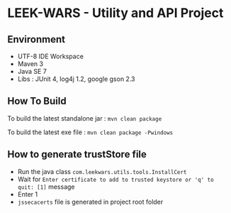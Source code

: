 # LEEK-WARS - Utility and API Project

## Environment

* UTF-8 IDE Workspace
* Maven 3
* Java SE 7
* Libs : JUnit 4, log4j 1.2, google gson 2.3

## How To Build

To build the latest standalone jar : `mvn clean package`

To build the latest exe file : `mvn clean package -Pwindows`

## How to generate trustStore file

* Run the java class `com.leekwars.utils.tools.InstallCert`
* Wait for `Enter certificate to add to trusted keystore or 'q' to quit: [1]` message
* Enter 1
* `jssecacerts` file is generated in project root folder
